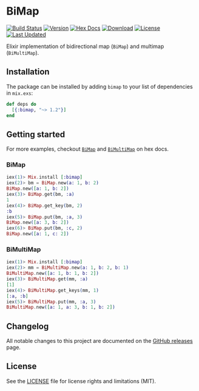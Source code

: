 # BiMap

[![Build Status](https://github.com/mkaput/elixir-bimap/workflows/CI/badge.svg)](https://github.com/mkaput/elixir-bimap/actions?query=workflow%3ACI)
[![Version](https://img.shields.io/hexpm/v/bimap.svg)](https://hex.pm/packages/bimap)
[![Hex Docs](https://img.shields.io/badge/hex-docs-lightgreen.svg)](https://hexdocs.pm/bimap/)
[![Download](https://img.shields.io/hexpm/dt/bimap.svg)](https://hex.pm/packages/bimap)
[![License](https://img.shields.io/badge/License-MIT-blue.svg)](https://opensource.org/licenses/MIT)
[![Last Updated](https://img.shields.io/github/last-commit/mkaput/elixir-bimap.svg)](https://github.com/mkaput/elixir-bimap/commits/master)

Elixir implementation of bidirectional map (`BiMap`) and multimap (`BiMultiMap`).

## Installation

The package can be installed by adding `bimap` to your list of dependencies in `mix.exs`:

```elixir
def deps do
  [{:bimap, "~> 1.2"}]
end
```

## Getting started

For more examples, checkout [`BiMap`](https://hexdocs.pm/bimap/BiMap.html) and [`BiMultiMap`](https://hexdocs.pm/bimap/BiMultiMap.html) on hex docs.

### BiMap

```elixir
iex(1)> Mix.install [:bimap]
iex(2)> bm = BiMap.new(a: 1, b: 2)
BiMap.new([a: 1, b: 2])
iex(3)> BiMap.get(bm, :a)
1
iex(4)> BiMap.get_key(bm, 2)
:b
iex(5)> BiMap.put(bm, :a, 3)
BiMap.new([a: 3, b: 2])
iex(6)> BiMap.put(bm, :c, 2)
BiMap.new([a: 1, c: 2])
```

### BiMultiMap

```elixir
iex(1)> Mix.install [:bimap]
iex(2)> mm = BiMultiMap.new(a: 1, b: 2, b: 1)
BiMultiMap.new([a: 1, b: 1, b: 2])
iex(3)> BiMultiMap.get(mm, :a)
[1]
iex(4)> BiMultiMap.get_keys(mm, 1)
[:a, :b]
iex(5)> BiMultiMap.put(mm, :a, 3)
BiMultiMap.new([a: 1, a: 3, b: 1, b: 2])
```

## Changelog

All notable changes to this project are documented on the [GitHub releases] page.

## License

See the [LICENSE] file for license rights and limitations (MIT).

[github releases]: https://github.com/mkaput/elixir-bimap/releases
[license]: https://github.com/mkaput/elixir-bimap/blob/master/LICENSE.txt
